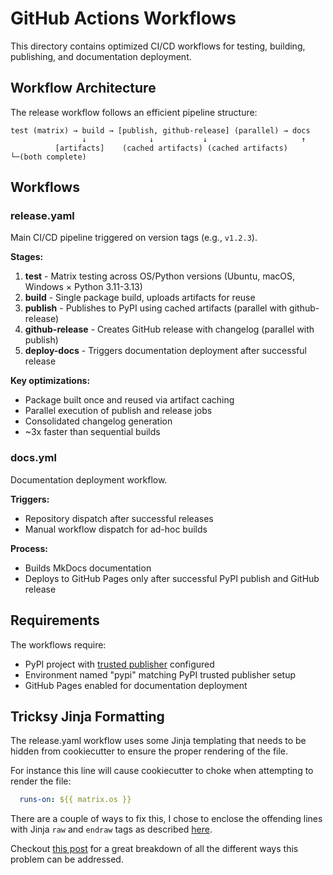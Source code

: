 # GitHub Actions Workflows

This directory contains optimized CI/CD workflows for testing, building,
publishing, and documentation deployment.

## Workflow Architecture

The release workflow follows an efficient pipeline structure:

```
test (matrix) → build → [publish, github-release] (parallel) → docs
                ↓              ↓           ↓                     ↑
          [artifacts]    (cached artifacts) (cached artifacts)  └─(both complete)
```

## Workflows

### release.yaml
Main CI/CD pipeline triggered on version tags (e.g., `v1.2.3`).

**Stages:**
1. **test** - Matrix testing across OS/Python versions (Ubuntu, macOS, Windows × Python 3.11-3.13)
2. **build** - Single package build, uploads artifacts for reuse
3. **publish** - Publishes to PyPI using cached artifacts (parallel with github-release)
4. **github-release** - Creates GitHub release with changelog (parallel with publish)
5. **deploy-docs** - Triggers documentation deployment after successful release

**Key optimizations:**
- Package built once and reused via artifact caching
- Parallel execution of publish and release jobs
- Consolidated changelog generation
- ~3x faster than sequential builds

### docs.yml
Documentation deployment workflow.

**Triggers:**
- Repository dispatch after successful releases
- Manual workflow dispatch for ad-hoc builds

**Process:**
- Builds MkDocs documentation
- Deploys to GitHub Pages only after successful PyPI publish and GitHub release

## Requirements

The workflows require:
- PyPI project with [trusted publisher][trusted-publisher] configured
- Environment named "pypi" matching PyPI trusted publisher setup
- GitHub Pages enabled for documentation deployment

## Tricksy Jinja Formatting

The release.yaml workflow uses some Jinja templating that needs to be
hidden from cookiecutter to ensure the proper rendering of the file.

For instance this line will cause cookiecutter to choke when
attempting to render the file:


```yaml
  runs-on: ${{ matrix.os }}
```

There are a couple of ways to fix this, I chose to enclose the
offending lines with Jinja `raw` and `endraw` tags as described
[here][jinja-whitespace-control].

Checkout [this post][jinja-tricks] for a great breakdown of all the
different ways this problem can be addressed.

<!-- End Links -->
[pypi]: https://pypi.org
[trusted-publisher]: https://docs.pypi.org/trusted-publishers/
[uv]: https://docs.astral.sh/uv/
[semantic-version]: https://semver.org
[jinja-tricks]: https://github.com/cookiecutter/cookiecutter/issues/1624#issuecomment-2031117503
[jinja-whitespace-control]: https://jinja.palletsprojects.com/en/stable/templates/#whitespace-control
